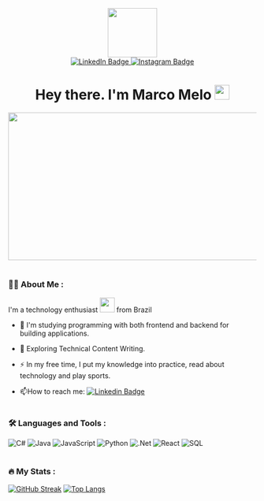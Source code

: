 <div id="header" align="center">
  <img src="https://media.giphy.com/media/v1.Y2lkPTc5MGI3NjExbGFqa3hseWNkazJsMTFtdTBzdHo1OTEzYm13OW9oazRzNmF3dHFuZCZlcD12MV9pbnRlcm5hbF9naWZfYnlfaWQmY3Q9cw/M9gbBd9nbDrOTu1Mqx/giphy.gif" width="100"/>
  
  <div id="badges">
    <a href="https://linkedin.com/in/marco-melo-397b44236/">
      <img src="https://img.shields.io/badge/LinkedIn-blue?style=for-the-badge&logo=linkedin&logoColor=white" alt="LinkedIn Badge"/>
    </a>
    <a href="https://instagram.com/marco_m3l0">
      <img src="https://img.shields.io/badge/Instagram-red??style=for-the-badge&logo=Instagram&logoColor=white" alt="Instagram Badge"/>
    </a>
  </div>
  <img src="https://komarev.com/ghpvc/?username=MarcoM3l0&style=flat-square&color=blue" alt=""/>
  <h1>
    Hey there. I'm Marco Melo
    <img src="https://media.giphy.com/media/hvRJCLFzcasrR4ia7z/giphy.gif" width="30px"/>
  </h1>
</div>
<div align="center">
  <img src="https://media.giphy.com/media/dWesBcTLavkZuG35MI/giphy.gif" width="600" height="300"/>
</div>

<h1></h1>


### :man_technologist: About Me :
I'm a technology enthusiast <img src="https://media.giphy.com/media/WUlplcMpOCEmTGBtBW/giphy.gif" width="30"> from Brazil
- :telescope: I'm studying programming with both frontend and backend for building applications.

- :seedling: Exploring Technical Content Writing.

- :zap: In my free time, I put my knowledge into practice, read about technology and play sports.

- :mailbox:How to reach me: [![Linkedin Badge](https://img.shields.io/badge/-Marco_Melo-blue?style=flat&logo=Linkedin&logoColor=white)](https://linkedin.com/in/marco-melo-397b44236/)

<h1></h1>

### :hammer_and_wrench: Languages and Tools :
![C#](https://img.shields.io/badge/c%23-%23239120.svg?style=for-the-badge&logo=c-sharp&logoColor=white) ![Java](https://img.shields.io/badge/java-%23323330.svg?style=for-the-badge&logo=java&logoColor=%23F7DF1E) ![JavaScript](https://img.shields.io/badge/javascript-%23323330.svg?style=for-the-badge&logo=javascript&logoColor=%23F7DF1E) ![Python](https://img.shields.io/badge/python-3670A0?style=for-the-badge&logo=python&logoColor=ffdd54) ![.Net](https://img.shields.io/badge/.NET-5C2D91?style=for-the-badge&logo=.net&logoColor=white) ![React](https://img.shields.io/badge/react-%2320232a.svg?style=for-the-badge&logo=react&logoColor=%2361DAFB) ![SQL](https://img.shields.io/badge/sql-%2300f.svg?style=for-the-badge&logo=sql&logoColor=white)

<h1></h1>

### :fire: My Stats :
[![GitHub Streak](http://github-readme-streak-stats.herokuapp.com?user=MarcoM3l0&theme=gruvbox-duo&date_format=j%20M%5B%20Y%5D)](https://git.io/streak-stats)
[![Top Langs](https://github-readme-stats.vercel.app/api/top-langs/?username=MarcoM3l0&layout=compact&theme=vision-friendly-dark)](https://github.com/anuraghazra/github-readme-stats)

<h1></h1>
